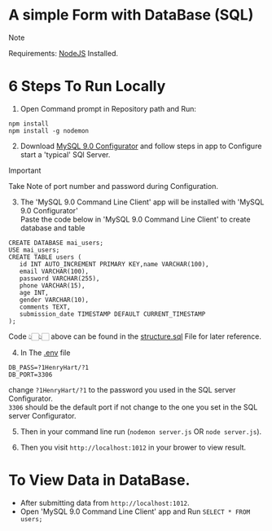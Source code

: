 #  A simple Form with DataBase (SQL)

> [!NOTE]
> Requirements: [NodeJS](https://nodejs.org/en/download/prebuilt-installer) Installed.

# 6 Steps To Run Locally
1. Open Command prompt in Repository path and Run: <br>
```
npm install
npm install -g nodemon
```

2. Download [MySQL 9.0 Configurator](https://dev.mysql.com/downloads/mysql/9.0.html) and follow steps in app to Configure start a 'typical' SQl Server.
> [!IMPORTANT]
> Take Note of port number and password during Configuration.

3. The 'MySQL 9.0 Command Line Client' app will be installed with 'MySQL 9.0 Configurator'<br>
Paste the code below in 'MySQL 9.0 Command Line Client' to create database and table
```
CREATE DATABASE mai_users;
USE mai_users;
CREATE TABLE users (
   id INT AUTO_INCREMENT PRIMARY KEY,name VARCHAR(100),
   email VARCHAR(100),
   password VARCHAR(255),
   phone VARCHAR(15),
   age INT,
   gender VARCHAR(10),
   comments TEXT,
   submission_date TIMESTAMP DEFAULT CURRENT_TIMESTAMP
);
```
Code 👆🏻👆🏻 above can be found in the [structure.sql](structure.sql) File for later reference.

4. In The [.env](.env) file 
```
DB_PASS=?1HenryHart/?1
DB_PORT=3306
```
change `?1HenryHart/?1` to the password you used in the SQL server Configurator.<br>
`3306` should be the default port if not change to the one you set in the SQL server Configurator.


5. Then in your command line run (`nodemon server.js` OR `node server.js`).

6. Then you visit `http://localhost:1012` in your brower to view result.


# To View Data in DataBase.
* After submitting data from `http://localhost:1012`.
* Open 'MySQL 9.0 Command Line Client' app and Run `SELECT * FROM users;`
